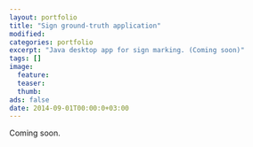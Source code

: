 ```yaml
---
layout: portfolio
title: "Sign ground-truth application"
modified:
categories: portfolio
excerpt: "Java desktop app for sign marking. (Coming soon)"
tags: []
image:
  feature:
  teaser:
  thumb:
ads: false
date: 2014-09-01T00:00:0+03:00
---
```


Coming soon.